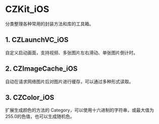 # CZKit_iOS
分类整理各种常用的封装方法和库的工具箱。

## 1. CZLaunchVC_iOS

自定义启动画面，支持视频、多张图片左右滑动、单张图片倒计时。

## 2. CZImageCache_iOS

自动在请求网络图片后对图片进行缓存，可以通过多种形式读取。

## 3. CZColor_iOS

扩展生成颜色的方法的 Category，可以使用十六进制的字符串，或最大值为255.0的色值，也可以生成随机色。

